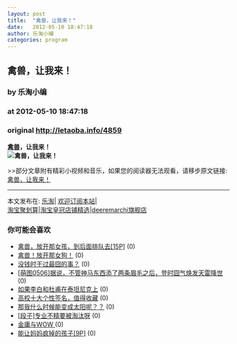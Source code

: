```yaml
---
layout: post
title:  "禽兽，让我来！"
date:   2012-05-10 18:47:18
author: 乐淘小编
categories: program
---
```


## 禽兽，让我来！
### by 乐淘小编
### at 2012-05-10 18:47:18
### original <http://letaoba.info/4859>

<p><strong><a href="http://letaoba.info/tag/%e7%a6%bd%e5%85%bd" title="查看 禽兽 中的全部文章">禽兽</a>，让我来！<br>
<img src="http://iof5.imgkeep.com/i/00121/e2xcnghn6z6d.jpg" alt="禽兽，让我来！" title="禽兽，让我来！"></strong></p>
<p>&gt;&gt;部分文章附有精彩小视频和音乐，如果您的阅读器无法观看，请移步原文链接:<a href="http://letaoba.info/4859">禽兽，让我来！</a>
<hr>
本文发布在: <a href="http://letaoba.info">乐淘</a>| <a href="http://letaoba.info/feed">欢迎订阅本站</a>|
<br>
<a href="http://www.taobao.com/go/chn/tbk_channel/jkwt.php?pid=mm_14340546_2405588_9605426&amp;eventid=102405" rel="external nofollow">淘宝聚划算</a>|<a href="http://www.taobao.com/go/chn/tbk_channel/huangguan.php?pid=mm_14340546_2434133_9338368&amp;eventid=101858" rel="external nofollow">淘宝皇冠店铺精选</a>|<a href="http://s.click.taobao.com/t_8?e=7HZ5x%2BOzdsYUBq8G4nHLsBOiWn0%3D&amp;p=mm_14340546_0_0" rel="external nofollow">deeremarchi旗舰店</a></p>
<h3>你可能会喜欢</h3><ul><li><a href="http://letaoba.info/4000" title="禽兽，放开那女孩，到后面排队去[15P] (2012 年 4 月 11 日)">禽兽，放开那女孩，到后面排队去[15P]</a> (0)</li><li><a href="http://letaoba.info/3211" title="禽兽！放开那女狗！ (2012 年 3 月 9 日)">禽兽！放开那女狗！</a> (0)</li><li><a href="http://letaoba.info/4803" title="没钱时干过最囧的事？ (2012 年 5 月 7 日)">没钱时干过最囧的事？</a> (0)</li><li><a href="http://letaoba.info/4786" title="[萌图0506]据说，不管神马东西添了两条眉毛之后，登时囧气焕发天雷降世 (2012 年 5 月 6 日)">[萌图0506]据说，不管神马东西添了两条眉毛之后，登时囧气焕发天雷降世</a> (0)</li><li><a href="http://letaoba.info/4715" title="如果李白和杜甫在泰坦尼克上 (2012 年 5 月 4 日)">如果李白和杜甫在泰坦尼克上</a> (0)</li><li><a href="http://letaoba.info/4717" title="高校十大个性签名，值得收藏 (2012 年 5 月 4 日)">高校十大个性签名，值得收藏</a> (0)</li><li><a href="http://letaoba.info/4714" title="那我什么时候能变成太阳呢？？ (2012 年 5 月 4 日)">那我什么时候能变成太阳呢？？</a> (0)</li><li><a href="http://letaoba.info/4685" title="[段子]专业不精要被淘汰呀 (2012 年 5 月 4 日)">[段子]专业不精要被淘汰呀</a> (0)</li><li><a href="http://letaoba.info/4682" title="金庸与WOW  (2012 年 5 月 4 日)">金庸与WOW </a> (0)</li><li><a href="http://letaoba.info/4605" title="能让妈妈疯掉的孩子[9P] (2012 年 5 月 2 日)">能让妈妈疯掉的孩子[9P]</a> (0)</li></ul><img src="http://feeds.feedburner.com/~r/blogspot/CRBRG/~4/AQHY1dDKoyY" height="1" width="1">